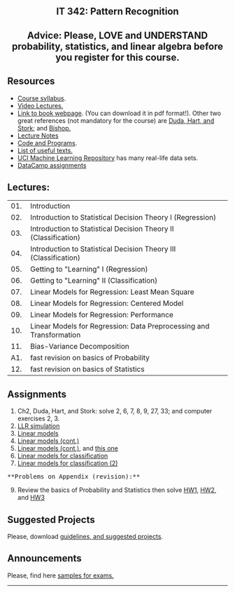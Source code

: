 <center>

## IT 342: Pattern Recognition

</center>

<center>

## Advice: Please, LOVE and UNDERSTAND probability, statistics, and linear algebra before you register for this course.

</center>

## Resources

*   [Course syllabus](CourseSyllabus.pdf).
*   [Video Lectures.](http://www.youtube.com/course?list=ECoK2Lr1miEm9scZv7zSAMENjMhcMMH2cU)
*   [Link to book webpage](http://www-stat.stanford.edu/~tibs/ElemStatLearn/index.html). (You can download it in pdf format!). Other two great references (not mandatory for the course) are [Duda, Hart, and Stork](http://rii.ricoh.com/~stork/DHS.html); and [Bishop.](http://research.microsoft.com/en-us/um/people/cmbishop/PRML/)
*   [Lecture Notes](LectureNotes/)
*   [Code and Programs](Code).
*   [List of useful texts.](ImportantTexts.pdf)
*   [UCI Machine Learning Repository](http://www.ics.uci.edu/~mlearn/MLRepository.html) has many real-life data sets.
*   [DataCamp assignments](https://www.datacamp.com/groups/data-science-2-pattern-recognition-and-statistical-learning)

## Lectures:

<table>

<tbody>

<tr>

<td width="30">01.</td>

<td width="600">Introduction</td>

</tr>

<tr>

<td>02.</td>

<td>Introduction to Statistical Decision Theory I (Regression)</td>

</tr>

<tr>

<td>03.</td>

<td>Introduction to Statistical Decision Theory II (Classification)</td>

</tr>

<tr>

<td>04.</td>

<td>Introduction to Statistical Decision Theory III (Classification)</td>

</tr>

<tr>

<td>05.</td>

<td>Getting to "Learning" I (Regression)</td>

</tr>

<tr>

<td>06.</td>

<td>Getting to "Learning" II (Classification)</td>

</tr>

<tr>

<td>07.</td>

<td>Linear Models for Regression: Least Mean Square</td>

</tr>

<tr>

<td>08.</td>

<td>Linear Models for Regression: Centered Model</td>

</tr>

<tr>

<td>09.</td>

<td>Linear Models for Regression: Performance</td>

</tr>

<tr>

<td>10.</td>

<td>Linear Models for Regression: Data Preprocessing and Transformation</td>

</tr>

<tr>

<td>11.</td>

<td>Bias-Variance Decomposition</td>

</tr>

<tr>

<td>A1.</td>

<td>fast revision on basics of Probability</td>

</tr>

<tr>

<td>12.</td>

<td>fast revision on basics of Statistics</td>

</tr>

</tbody>

</table>

## Assignments

1.  Ch2, Duda, Hart, and Stork: solve 2, 6, 7, 8, 9, 27, 33; and computer exercises 2, 3.
2.  [LLR simulation](Assignments/HW4.pdf)
3.  [Linear models](Assignments/HW5.pdf)
4.  [Linear models (cont.)](Assignments/HW6.pdf)
5.  [Linear models (cont.)](Assignments/HW7.pdf), and [this one](Assignments/HW8.pdf)
6.  [Linear models for classification](Assignments/HW9.pdf)
7.  [Linear models for classification (2)](Assignments/HW10.pdf)

<pre>**Problems on Appendix (revision):**
</pre>

9.  Review the basics of Probability and Statistics then solve [HW1](Assignments/Prob1.pdf), [HW2](Assignments/Prob3.pdf), and [HW3](Assignments/HW2.pdf)

## Suggested Projects

Please, download [guidelines, and suggested projects](ProjectsSpring2011.pdf).  

## **Announcements**

Please, find here [samples for exams.](Exams)  

* * *
